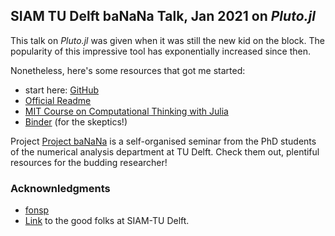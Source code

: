 ## SIAM TU Delft baNaNa Talk, Jan 2021 on *Pluto.jl*
This talk on *Pluto.jl* was given when it was still the new kid on the block. The popularity of this impressive tool has exponentially increased since then.

Nonetheless, here's some resources that got me started: 
- start here: [GitHub](https://github.com/fonsp/Pluto.jl/)
- [Official Readme](https://juliahub.com/docs/Pluto/OJqMt/0.7.4/)
- [MIT Course on Computational Thinking with Julia](https://computationalthinking.mit.edu/Fall20/)
- [Binder](https://hub.gke2.mybinder.org/user/fonsp-pluto-on-binder-tt7zur5m/pluto/sample) (for the skeptics!)

Project [Project baNaNa](http://projectbanana.github.io/) is a self-organised seminar from the PhD students of the numerical analysis department at TU Delft. Check them out, plentiful resources for the budding researcher!

### Acknownledgments
- [fonsp](https://github.com/fonsp) 
- [Link](http://sscdelft.github.io/) to the good folks at SIAM-TU Delft.


